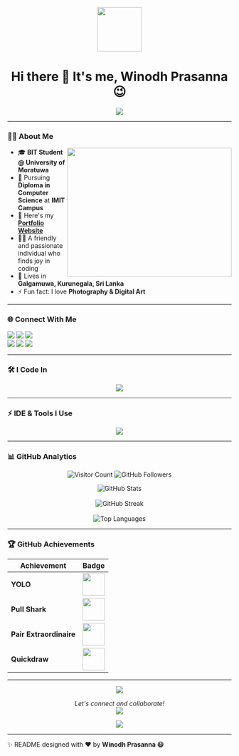 <p align="center">
  <img src="https://github.com/7oSkaaa/7oSkaaa/blob/main/Images/about_me.gif?raw=true" width=100px>
</p>

<h1 align="center">Hi there 👋 It's me, <b>Winodh Prasanna</b> 😉</h1>

<p align="center">
  <a href="https://github.com/DenverCoder1/readme-typing-svg">
    <img src="https://readme-typing-svg.herokuapp.com?font=Fira+Code&weight=600&size=26&duration=4000&pause=1000&color=20C20E&center=true&vCenter=true&width=600&height=80&lines=Full+Stack+Developer;Python+Enthusiast;Creative+Web+Designer;Problem+Solver">
  </a>
</p>

---

<h3> 👨‍💻 About Me  </h3>

<img align="right" width="370" height="290" src="https://i.pinimg.com/originals/47/f0/34/47f0342cec72b800463bf003eac1257e.gif">

- 🎓 **BIT Student @ University of Moratuwa**  
- 🌱 Pursuing **Diploma in Computer Science** at **IMIT Campus**  
- 🔭 Here's my [**Portfolio Website**](https://WINODH-PRASANNA.github.io/My-Portfolio/)  
- 👩‍💻 A friendly and passionate individual who finds joy in coding  
- 🏡 Lives in **Galgamuwa, Kurunegala, Sri Lanka**  
- ⚡ Fun fact: I love **Photography & Digital Art**  

---

<h3> 🌐 Connect With Me  </h3>

[<img src="https://img.shields.io/badge/LinkedIn-0077B5?style=for-the-badge&logo=Linkedin&logoColor=white" />](https://www.linkedin.com/in/winodh-prasanna/) 
[<img src="https://img.shields.io/badge/Facebook-1877F2?style=for-the-badge&logo=facebook&logoColor=white" />](https://www.facebook.com/profile.php?id=61575625475553&mibextid=ZbWKwL) 
[<img src="https://img.shields.io/badge/Pinterest-%23E60023.svg?&style=for-the-badge&logo=Pinterest&logoColor=white" />](https://www.pinterest.com/winodhprasannablog/_boards/)  
[<img src="https://img.shields.io/badge/-Hackerrank-2EC866?style=for-the-badge&logo=HackerRank&logoColor=white" />](https://www.hackerrank.com/profile/winodh_prasanna1) 
[<img src="https://img.shields.io/badge/-LeetCode-FFA116?style=for-the-badge&logo=LeetCode&logoColor=white" />](https://leetcode.com/u/Winodh-Prasanna/) 
[<img src="https://img.shields.io/badge/-YouTube-%23E60023?style=for-the-badge&logo=YouTube&logoColor=white" />]()  

---

<h3> 🛠️ I Code In  </h3>

<p align="center">
  <a href="https://skillicons.dev">
    <img src="https://skillicons.dev/icons?i=html,css,bootstrap,tailwind,js,ts,java,python,django,php,mysql,nodejs,react,nextjs,materialui,vite,vue,mongodb,spring,dotnet,cs,angular,laravel" />
  </a>
</p>

---

<h3> ⚡ IDE & Tools I Use  </h3>

<p align="center">
  <a href="https://skillicons.dev">
    <img src="https://skillicons.dev/icons?i=vscode,idea,pycharm,git,github,postman,eclipse,sublime,ps,ai,xd,kali,dart,flutter,visualstudio,androidstudio,firebase,wordpress" />
  </a>
</p>

---

<h3> 📊 GitHub Analytics  </h3>

<p align="center">
  <img src="https://komarev.com/ghpvc/?username=WINODH-PRASANNA&style=for-the-badge&color=blueviolet" alt="Visitor Count" />
  <img src="https://img.shields.io/github/followers/WINODH-PRASANNA?style=for-the-badge&color=lightgrey" alt="GitHub Followers">
</p>

<p align="center">
  <img src="https://github-readme-stats.vercel.app/api?username=WINODH-PRASANNA&show_icons=true&theme=tokyonight" alt="GitHub Stats" />
  <br><br>
  <img src="https://github-readme-streak-stats.herokuapp.com/?user=WINODH-PRASANNA&theme=tokyonight" alt="GitHub Streak" />
  <br><br>
  <img src="https://github-readme-stats.vercel.app/api/top-langs/?username=WINODH-PRASANNA&layout=compact&theme=tokyonight" alt="Top Languages" />
</p>  

---

<h3> 🏆 GitHub Achievements  </h3>

<div align="center">

| Achievement | Badge |
|-------------|-------|
| **YOLO** | <img src="https://github.githubassets.com/images/modules/profile/achievements/yolo-default.png" width="50"/> |
| **Pull Shark** | <img src="https://github.githubassets.com/images/modules/profile/achievements/pull-shark-default.png" width="50"/> |
| **Pair Extraordinaire** | <img src="https://github.githubassets.com/images/modules/profile/achievements/pair-extraordinaire-default.png" width="50"/> |
| **Quickdraw** | <img src="https://github.githubassets.com/images/modules/profile/achievements/quickdraw-default.png" width="50"/> |

</div>


---

<p align="center">
  <img src="https://quotes-github-readme.vercel.app/api?type=horizontal&theme=radical" />
</p>

<p align="center">
  <i>Let's connect and collaborate!</i>  
  <br>
  <img src="https://img.shields.io/badge/Open%20to%20Opportunities-Yes!-success?style=for-the-badge">  
</p>

<p align="center">
  <a href="https://github.com/WINODH-PRASANNA?tab=repositories">
    <img src="https://img.shields.io/badge/Check%20out%20my%20work-Click%20here!-blueviolet?style=for-the-badge">
  </a>
</p>

---

✨ README designed with ❤️ by **Winodh Prasanna 😃**
